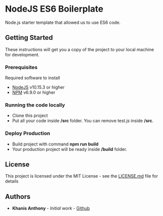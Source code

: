 # NodeJS ES6 Boilerplate

Node.js starter template that allowed us to use ES6 code.

## Getting Started

These instructions will get you a copy of the project to your local machine for development.

### Prerequisites

Required software to install

* [NodeJS](https://nodejs.org/en/) v10.15.3 or higher
* [NPM](https://www.npmjs.com/) v6.9.0 or higher

### Running the code locally
* Clone this project
* Put all your code inside **/src** folder. You can remove test.js inside **/src**.

### Deploy Production

* Build project with command **npm run build**
* Your production project will be ready inside **/build** folder.

## License

This project is licensed under the MIT License - see the [LICENSE.md](LICENSE.md) file for details

## Authors

* **Khanis Anthony** - *Initial work* - [Github](https://github.com/khanisak)
